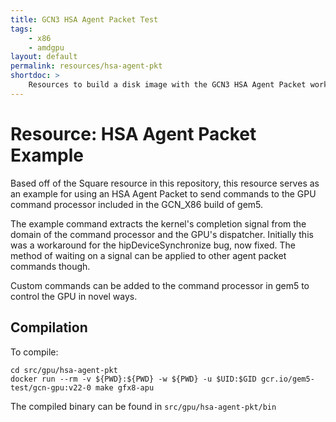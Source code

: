 ```yaml
---
title: GCN3 HSA Agent Packet Test
tags:
    - x86
    - amdgpu
layout: default
permalink: resources/hsa-agent-pkt
shortdoc: >
    Resources to build a disk image with the GCN3 HSA Agent Packet workload.
---
```


# Resource: HSA Agent Packet Example

Based off of the Square resource in this repository, this resource serves as
an example for using an HSA Agent Packet to send commands to the GPU command
processor included in the GCN_X86 build of gem5.

The example command extracts the kernel's completion signal from the domain
of the command processor and the GPU's dispatcher. Initially this was a
workaround for the hipDeviceSynchronize bug, now fixed. The method of
waiting on a signal can be applied to other agent packet commands though.

Custom commands can be added to the command processor in gem5 to control
the GPU in novel ways.

## Compilation

To compile:

```
cd src/gpu/hsa-agent-pkt
docker run --rm -v ${PWD}:${PWD} -w ${PWD} -u $UID:$GID gcr.io/gem5-test/gcn-gpu:v22-0 make gfx8-apu
```

The compiled binary can be found in `src/gpu/hsa-agent-pkt/bin`
